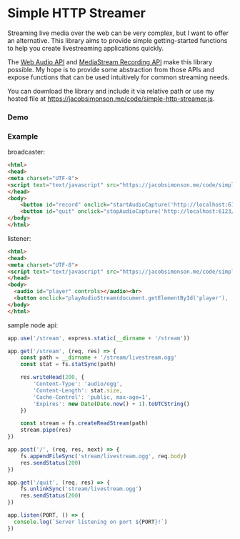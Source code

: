 # Simple HTTP Streamer

Streaming live media over the web can be very complex, but I want to offer an alternative. This library aims to provide simple getting-started functions to help you create livestreaming applications quickly.

The [Web Audio API](https://developer.mozilla.org/en-US/docs/Web/API/Web_Audio_API/Using_Web_Audio_API) and [MediaStream Recording API](https://developer.mozilla.org/en-US/docs/Web/API/MediaStream_Recording_API) make this library possible. My hope is to provide some abstraction from those APIs and expose functions that can be used intuitively for common streaming needs.

You can download the library and include it via relative path or use my hosted file at https://jacobsimonson.me/code/simple-http-streamer.js.

### Demo

### Example
broadcaster:
```html
<html>
<head>
<meta charset="UTF-8">
<script text="text/javascript" src="https://jacobsimonson.me/code/simple-http-streamer.js"></script>
</head>
<body>
	<button id="record" onclick="startAudioCapture('http://localhost:6123/')">Record</button>
	<button id="quit" onclick="stopAudioCapture('http://localhost:6123/quit')">Quit</button>
</body>
</html>
```

listener:
```html
<html>
<head>
<meta charset="UTF-8">
<script text="text/javascript" src="https://jacobsimonson.me/code/simple-http-streamer.js"></script>
</head>
<body>
  <audio id="player" controls></audio><br>
  <button onclick="playAudioStream(document.getElementById('player'), 'http://localhost:6123/stream/')">Listen!</button>
</body>
</html>
```

sample node api:
```javascript
app.use('/stream', express.static(__dirname + '/stream'))

app.get('/stream', (req, res) => {
	const path = __dirname + '/stream/livestream.ogg'
	const stat = fs.statSync(path)

	res.writeHead(200, {
		'Content-Type': 'audio/ogg',
		'Content-Length': stat.size,
		'Cache-Control': 'public, max-age=1',
		'Expires': new Date(Date.now() + 1).toUTCString()
	})

	const stream = fs.createReadStream(path)
	stream.pipe(res)
})

app.post('/', (req, res, next) => {
	fs.appendFileSync('stream/livestream.ogg', req.body)
	res.sendStatus(200)
})

app.get('/quit', (req, res) => {
	fs.unlinkSync('stream/livestream.ogg')
	res.sendStatus(200)
})

app.listen(PORT, () => {
  console.log(`Server listening on port ${PORT}!`)
})
```

